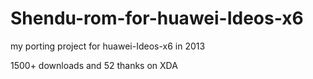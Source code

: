# Shendu-rom-for-huawei-Ideos-x6

my porting project for huawei-Ideos-x6 in 2013

1500+ downloads and 52 thanks on XDA
